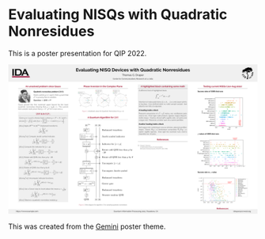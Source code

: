 # Evaluating NISQs with Quadratic Nonresidues

This is a poster presentation for QIP 2022.

<p align="center">
<a href="https://github.com/SmoothDragon/QNR_Poster/blob/main/QNR_poster.pdf">
<img src="https://github.com/SmoothDragon/QNR_Poster/blob/main/QNR_poster.png">
</a>
</p>

This was created from the [Gemini](https://github.com/anishathalye/gemini) poster theme.



